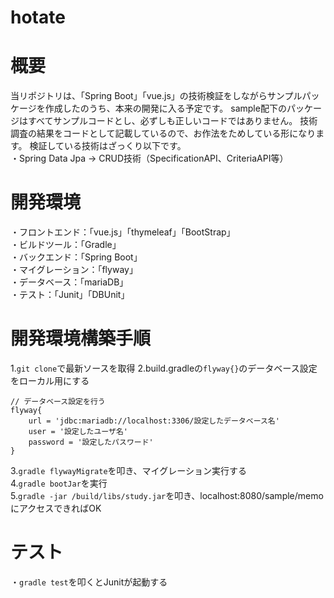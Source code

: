 # hotate

# 概要
当リポジトリは、「Spring Boot」「vue.js」の技術検証をしながらサンプルパッケージを作成したのうち、本来の開発に入る予定です。
sample配下のパッケージはすべてサンプルコードとし、必ずしも正しいコードではありません。
技術調査の結果をコードとして記載しているので、お作法をためしている形になります。
検証している技術はざっくり以下です。  
・Spring Data Jpa → CRUD技術（SpecificationAPI、CriteriaAPI等）  

# 開発環境 
・フロントエンド：「vue.js」「thymeleaf」「BootStrap」  
・ビルドツール：「Gradle」  
・バックエンド：「Spring Boot」  
・マイグレーション：「flyway」  
・データベース：「mariaDB」  
・テスト：「Junit」「DBUnit」  

# 開発環境構築手順
1.```git clone```で最新ソースを取得
2.build.gradleの```flyway{}```のデータベース設定をローカル用にする
```gradle:gradle.build
// データベース設定を行う
flyway{
    url = 'jdbc:mariadb://localhost:3306/設定したデータベース名'
    user = '設定したユーザ名'
    password = '設定したパスワード'
}
```
3.```gradle flywayMigrate```を叩き、マイグレーション実行する  
4.```gradle bootJar```を実行  
5.```gradle -jar /build/libs/study.jar```を叩き、localhost:8080/sample/memoにアクセスできればOK  

# テスト  
・```gradle test```を叩くとJunitが起動する
